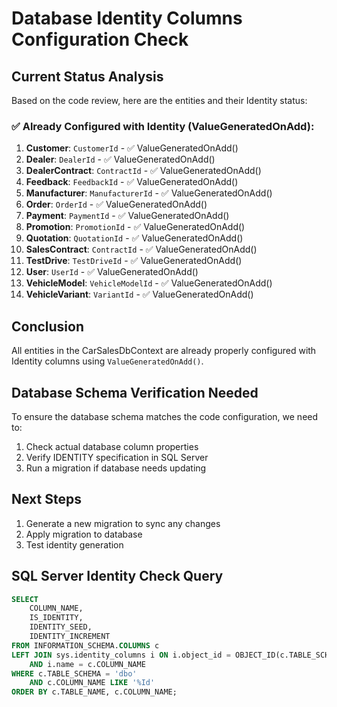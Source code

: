 # Database Identity Columns Configuration Check

## Current Status Analysis
Based on the code review, here are the entities and their Identity status:

### ✅ Already Configured with Identity (ValueGeneratedOnAdd):

1. **Customer**: `CustomerId` - ✅ ValueGeneratedOnAdd()
2. **Dealer**: `DealerId` - ✅ ValueGeneratedOnAdd()  
3. **DealerContract**: `ContractId` - ✅ ValueGeneratedOnAdd()
4. **Feedback**: `FeedbackId` - ✅ ValueGeneratedOnAdd()
5. **Manufacturer**: `ManufacturerId` - ✅ ValueGeneratedOnAdd()
6. **Order**: `OrderId` - ✅ ValueGeneratedOnAdd()
7. **Payment**: `PaymentId` - ✅ ValueGeneratedOnAdd()
8. **Promotion**: `PromotionId` - ✅ ValueGeneratedOnAdd()
9. **Quotation**: `QuotationId` - ✅ ValueGeneratedOnAdd()
10. **SalesContract**: `ContractId` - ✅ ValueGeneratedOnAdd()
11. **TestDrive**: `TestDriveId` - ✅ ValueGeneratedOnAdd()
12. **User**: `UserId` - ✅ ValueGeneratedOnAdd()
13. **VehicleModel**: `VehicleModelId` - ✅ ValueGeneratedOnAdd()
14. **VehicleVariant**: `VariantId` - ✅ ValueGeneratedOnAdd()

## Conclusion
All entities in the CarSalesDbContext are already properly configured with Identity columns using `ValueGeneratedOnAdd()`.

## Database Schema Verification Needed
To ensure the database schema matches the code configuration, we need to:

1. Check actual database column properties
2. Verify IDENTITY specification in SQL Server
3. Run a migration if database needs updating

## Next Steps
1. Generate a new migration to sync any changes
2. Apply migration to database
3. Test identity generation

## SQL Server Identity Check Query
```sql
SELECT 
    COLUMN_NAME,
    IS_IDENTITY,
    IDENTITY_SEED,
    IDENTITY_INCREMENT
FROM INFORMATION_SCHEMA.COLUMNS c
LEFT JOIN sys.identity_columns i ON i.object_id = OBJECT_ID(c.TABLE_SCHEMA + '.' + c.TABLE_NAME) 
    AND i.name = c.COLUMN_NAME
WHERE c.TABLE_SCHEMA = 'dbo'
    AND c.COLUMN_NAME LIKE '%Id'
ORDER BY c.TABLE_NAME, c.COLUMN_NAME;
```